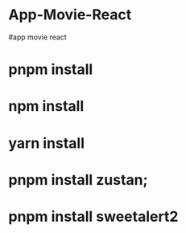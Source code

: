 # App-Movie-React
#app movie react 
# pnpm install 
# npm install 
# yarn install

# pnpm install zustan;
# pnpm install sweetalert2
